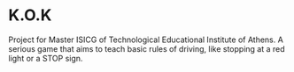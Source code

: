 # K.O.K
Project for Master ISICG of Technological Educational Institute of Athens. A serious game that aims to teach basic rules of driving, like stopping at a red light or a STOP sign.
